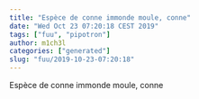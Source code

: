 ```yaml
---
title: "Espèce de conne immonde moule, conne"
date: "Wed Oct 23 07:20:18 CEST 2019"
tags: ["fuu", "pipotron"]
author: m1ch3l
categories: ["generated"]
slug: "fuu/2019-10-23-07:20:18"
---
```


Espèce de conne immonde moule, conne
